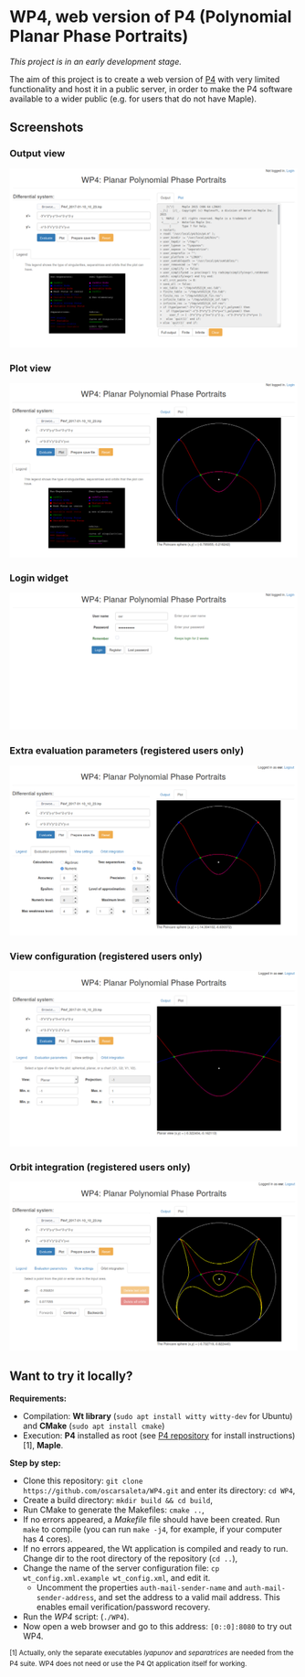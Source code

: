 # WP4, web version of P4 (Polynomial Planar Phase Portraits)

*This project is in an early development stage.*

The aim of this project is to create a web version of <a href="htpps://github.com/oscarsaleta/P4">P4</a> with very limited functionality and host it in a public server, in order to make the P4 software available to a wider public (e.g. for users that do not have Maple).

## Screenshots

### Output view

![outputview.png](screenshots/outputview.png)

### Plot view

![plotview.png](screenshots/plotview.png)

### Login widget

![loginview.png](screenshots/loginview.png)

### Extra evaluation parameters (registered users only)

![loggedin.png](screenshots/loggedin.png)

### View configuration (registered users only)

![planarview.png](screenshots/planarview.png)

### Orbit integration (registered users only)

![orbits.png](screenshots/orbits.png)

## Want to try it locally?

**Requirements:**

* Compilation: **Wt library** (`sudo apt install witty witty-dev` for Ubuntu) and **CMake** (`sudo apt install cmake`)
* Execution: **P4** installed as root (see <a href="https://github.com/oscarsaleta/P4#installation">P4 repository</a> for install instructions) [1], **Maple**.

**Step by step:**

* Clone this repository: `git clone https://github.com/oscarsaleta/WP4.git` and enter its directory: `cd WP4`,
* Create a build directory: `mkdir build && cd build`,
* Run CMake to generate the Makefiles: `cmake ..`,
* If no errors appeared, a *Makefile* file should have been created. Run `make` to compile (you can run `make -j4`, for example, if your computer has 4 cores).
* If no errors appeared, the Wt application is compiled and ready to run. Change dir to the root directory of the repository (`cd ..`),
* Change the name of the server configuration file: `cp wt_config.xml.example wt_config.xml`, and edit it.
    - Uncomment the properties `auth-mail-sender-name` and `auth-mail-sender-address`, and set the address to a valid mail address. This enables email verification/password recovery.
* Run the *WP4* script: (`./WP4`).
* Now open a web browser and go to this address: `[0::0]:8080` to try out WP4.

<sup>[1] Actually, only the separate executables *lyapunov* and *separatrices* are needed from the P4 suite. WP4 does not need or use the P4 Qt application itself for working.</sup>
